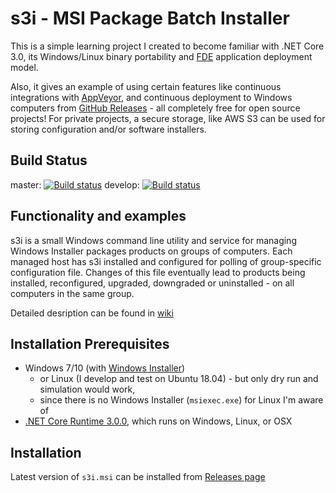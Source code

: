 # s3i - MSI Package Batch Installer 

This is a simple learning project I created to become familiar with .NET Core 3.0, 
its Windows/Linux binary portability and 
[FDE](https://docs.microsoft.com/en-us/dotnet/core/deploying/#framework-dependent-executables-fde) 
application deployment model. 

Also, it gives an example of using certain features 
like continuous integrations with [AppVeyor](https://appveyor.com), 
and continuous deployment to Windows computers from [GitHub Releases](https://help.github.com/en/github/administering-a-repository/about-releases) - 
all completely free for open source projects! For private projects, a secure storage, 
like AWS S3 can be used for storing configuration and/or software installers.

## Build Status

  master:
[![Build status](https://ci.appveyor.com/api/projects/status/s5poqaqr1xn2e5ml/branch/master?svg=true)](https://ci.appveyor.com/project/OlegBoulanov/s3i/branch/master)
  develop:
[![Build status](https://ci.appveyor.com/api/projects/status/s5poqaqr1xn2e5ml/branch/develop?svg=true)](https://ci.appveyor.com/project/OlegBoulanov/s3i/branch/develop)

## Functionality and examples

s3i is a small Windows command line utility and service for managing Windows Installer packages products on groups of computers. Each managed host has s3i installed and configured for polling of group-specific configuration file. Changes of this file eventually lead to products being installed, reconfigured, upgraded, downgraded or uninstalled - on all computers in the same group.

Detailed desription can be found in [wiki](https://github.com/OlegBoulanov/s3i/wiki)

## Installation Prerequisites

- Windows 7/10 (with [Windows Installer](https://docs.microsoft.com/en-us/windows/win32/msi/overview-of-windows-installer))
   - or Linux (I develop and test on Ubuntu 18.04) - but only  dry run and simulation would work, 
   - since there is no Windows Installer (`msiexec.exe`) for Linux I'm aware of
- [.NET Core Runtime 3.0.0](https://dotnet.microsoft.com/download/dotnet-core/3.0), which runs on Windows, Linux, or OSX

## Installation 

Latest version of `s3i.msi` can be installed from [Releases page](https://github.com/OlegBoulanov/s3i/releases/latest)

